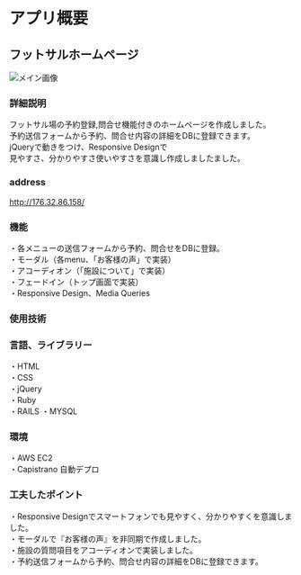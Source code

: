 # アプリ概要 
## フットサルホームページ
![メイン画像](readfutmain.jpg) 
### 詳細説明   
フットサル場の予約登録,問合せ機能付きのホームページを作成しました。  
予約送信フォームから予約、問合せ内容の詳細をDBに登録できます。     
jQueryで動きをつけ、Responsive Designで   
見やすさ、分かりやすさ使いやすさを意識し作成しましたました。  
### address  
http://176.32.86.158/  
### 機能 
・各メニューの送信フォームから予約、問合せをDBに登録。  
・モーダル（各menu、「お客様の声」で実装）       
・アコーディオン（「施設について」で実装）      
・フェードイン（トップ画面で実装）      
・Responsive Design、Media Queries    
### 使用技術  
### 言語、ライブラリー
・HTML  
・CSS  
・jQuery  
・Ruby    
・RAILS 
・MYSQL  
### 環境
・AWS EC2  
・Capistrano 自動デプロ
### 工夫したポイント
・Responsive Designでスマートフォンでも見やすく、分かりやすくを意識しました。  
・モーダルで『お客様の声』を非同期で作成しました。    
・施設の質問項目をアコーディオンで実装しました。  
・予約送信フォームから予約、問合せ内容の詳細をDBに登録できます。 

